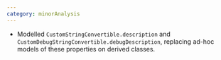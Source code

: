 ```yaml
---
category: minorAnalysis
---
```


* Modelled `CustomStringConvertible.description` and `CustomDebugStringConvertible.debugDescription`, replacing ad-hoc models of these properties on derived classes.
